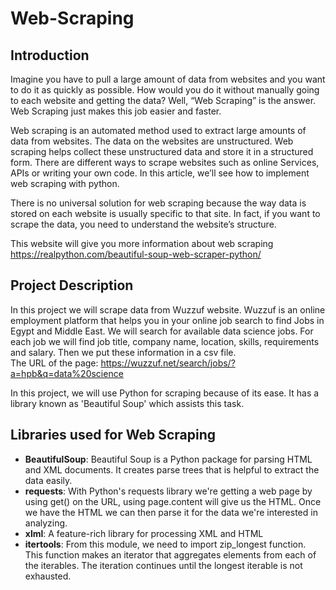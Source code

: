 # Web-Scraping
## Introduction
Imagine you have to pull a large amount of data from websites and you want to do it as quickly as possible. How would you do it without manually going to each website and getting the data? Well, “Web Scraping” is the answer. Web Scraping just makes this job easier and faster. 

Web scraping is an automated method used to extract large amounts of data from websites. The data on the websites are unstructured. Web scraping helps collect these unstructured data and store it in a structured form. There are different ways to scrape websites such as online Services, APIs or writing your own code. In this article, we’ll see how to implement web scraping with python. 

There is no universal solution for web scraping because the way data is stored on each website is usually specific to that site. In fact, if you want to scrape the data, you need to understand the website’s structure.

This website will give you more information about web scraping https://realpython.com/beautiful-soup-web-scraper-python/ <br>



## Project Description
In this project we will scrape data from Wuzzuf website. Wuzzuf is an online employment platform that helps you in your online job search to find Jobs in Egypt and Middle East. We will search for available data science jobs. For each job we will find job title, company name, location, skills, requirements and salary. Then we put these information in a csv file. <br>
The URL of the page: https://wuzzuf.net/search/jobs/?a=hpb&q=data%20science

In this project, we will use Python for scraping because of its ease. It has a library known as 'Beautiful Soup' which assists this task.

## Libraries used for Web Scraping 
- <b> BeautifulSoup</b>:  Beautiful Soup is a Python package for parsing HTML and XML documents. It creates parse trees that is helpful to extract the data easily.
- <b> requests</b>: With Python's requests library we're getting a web page by using get() on the URL, using page.content will give us the HTML. Once we have the HTML we can then parse it for the data we're interested in analyzing.
- <b> xlml</b>: A feature-rich library for processing XML and HTML
- <b> itertools</b>: From this module, we need to import zip_longest function. This function makes an iterator that aggregates elements from each of the iterables. The iteration continues until the longest iterable is not exhausted.

